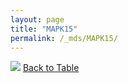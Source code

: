 ```yaml
---
layout: page
title: "MAPK15"
permalink: /_mds/MAPK15/
---
```


![](../../alns_9.28.22/aln_5HSAA063291_0.970.png?raw=true
)
[Back to Table](../../display)

